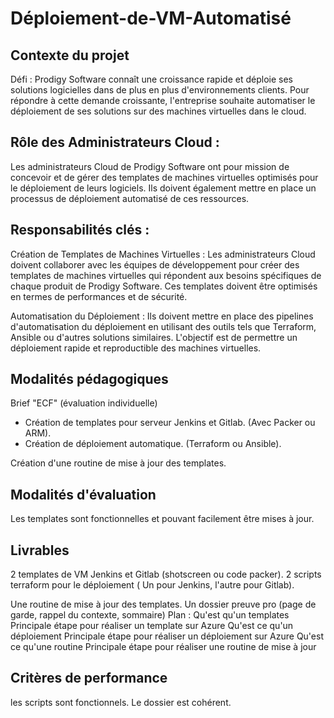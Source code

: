# Déploiement-de-VM-Automatisé

## **Contexte du projet**

Défi : Prodigy Software connaît une croissance rapide et déploie ses solutions logicielles dans de plus en plus d'environnements clients. Pour répondre à cette demande croissante, l'entreprise souhaite automatiser le déploiement de ses solutions sur des machines virtuelles dans le cloud.

## Rôle des Administrateurs Cloud :

Les administrateurs Cloud de Prodigy Software ont pour mission de concevoir et de gérer des templates de machines virtuelles optimisés pour le déploiement de leurs logiciels. Ils doivent également mettre en place un processus de déploiement automatisé de ces ressources.

## Responsabilités clés :

Création de Templates de Machines Virtuelles : Les administrateurs Cloud doivent collaborer avec les équipes de développement pour créer des templates de machines virtuelles qui répondent aux besoins spécifiques de chaque produit de Prodigy Software. Ces templates doivent être optimisés en termes de performances et de sécurité.

Automatisation du Déploiement : Ils doivent mettre en place des pipelines d'automatisation du déploiement en utilisant des outils tels que Terraform, Ansible ou d'autres solutions similaires. L'objectif est de permettre un déploiement rapide et reproductible des machines virtuelles.

## **Modalités pédagogiques**

Brief "ECF" (évaluation individuelle)

- Création de templates pour serveur Jenkins et Gitlab. (Avec Packer ou ARM).
- Création de déploiement automatique. (Terraform ou Ansible).

Création d'une routine de mise à jour des templates.

## **Modalités d'évaluation**

Les templates sont fonctionnelles et pouvant facilement être mises à jour.

## **Livrables**

2 templates de VM Jenkins et Gitlab (shotscreen ou code packer).
2 scripts terraform pour le déploiement ( Un pour Jenkins, l'autre pour Gitlab).

Une routine de mise à jour des templates.
Un dossier preuve pro (page de garde, rappel du contexte, sommaire)
Plan :
Qu'est qu'un templates
Principale étape pour réaliser un template sur Azure
Qu'est ce qu'un déploiement
Principale étape pour réaliser un déploiement sur Azure
Qu'est ce qu'une routine
Principale étape pour réaliser une routine de mise à jour

## **Critères de performance**

les scripts sont fonctionnels.
Le dossier est cohérent.
